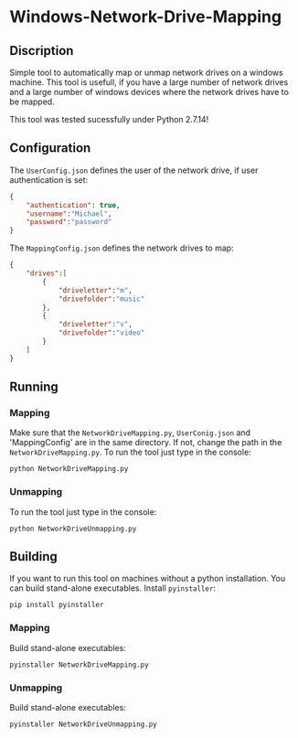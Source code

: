 # Windows-Network-Drive-Mapping
## Discription
Simple tool to automatically map or unmap network drives on a windows machine.
This tool is usefull, if you have a large number of network drives and a large number of windows devices where the network drives have to be mapped.

This tool was tested sucessfully under Python 2.7.14!

## Configuration 
The `UserConfig.json` defines the user of the network drive, if user authentication is set:
```json
{
    "authentication": true,
    "username":"Michael",
    "password":"password"
}
```

The `MappingConfig.json` defines the network drives to map:
```json
{
    "drives":[
        {
            "driveletter":"m",
            "drivefolder":"music"
        },
        {
            "driveletter":"v",
            "drivefolder":"video"
        }
    ]
}
```

## Running
### Mapping
Make sure that the `NetworkDriveMapping.py`, `UserConig.json` and 'MappingConfig' are in the same directory. If not, change the path in the `NetworkDriveMapping.py`. To run the tool just type in the console:
```console
python NetworkDriveMapping.py
```

### Unmapping
To run the tool just type in the console:
```console
python NetworkDriveUnmapping.py
```

## Building
If you want to run this tool on machines without a python installation. You can build stand-alone executables. 
Install `pyinstaller`:
```console
pip install pyinstaller
```
### Mapping
Build stand-alone executables:
```console
pyinstaller NetworkDriveMapping.py
```

### Unmapping
Build stand-alone executables:
```console
pyinstaller NetworkDriveUnmapping.py
```